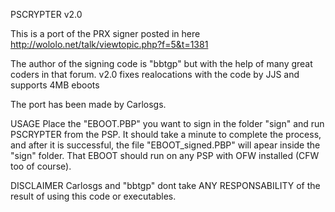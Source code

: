 PSCRYPTER v2.0

This is a port of the PRX signer posted in here http://wololo.net/talk/viewtopic.php?f=5&t=1381

The author of the signing code is "bbtgp" but with the help of many great coders in that forum.
v2.0 fixes realocations with the code by JJS and supports 4MB eboots

The port has been made by Carlosgs.

USAGE
Place the "EBOOT.PBP" you want to sign in the folder "sign" and run PSCRYPTER from the PSP.
It should take a minute to complete the process, and after it is successful, the file "EBOOT\_signed.PBP" will apear
inside the "sign" folder.
That EBOOT should run on any PSP with OFW installed (CFW too of course).

DISCLAIMER
Carlosgs and "bbtgp" dont take ANY RESPONSABILITY of the result of using this code or executables.